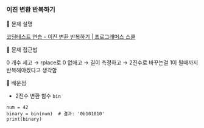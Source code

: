 ### 이진 변환 반복하기

📌 문제 설명

[코딩테스트 연습 - 이진 변환 반복하기 | 프로그래머스 스쿨](https://school.programmers.co.kr/learn/courses/30/lessons/70129)

📌 문제 접근법

0 개수 세고 → rplace로 0 없애고 → 길이 측정하고 → 2진수로 바꾸는걸 1이 될때까지 반복해야겠다고 생각함

📌 배운점

- 2진수 변환 함수 `bin`
  
```
num = 42
binary = bin(num)  # 결과: '0b101010' 
print(binary)
```
